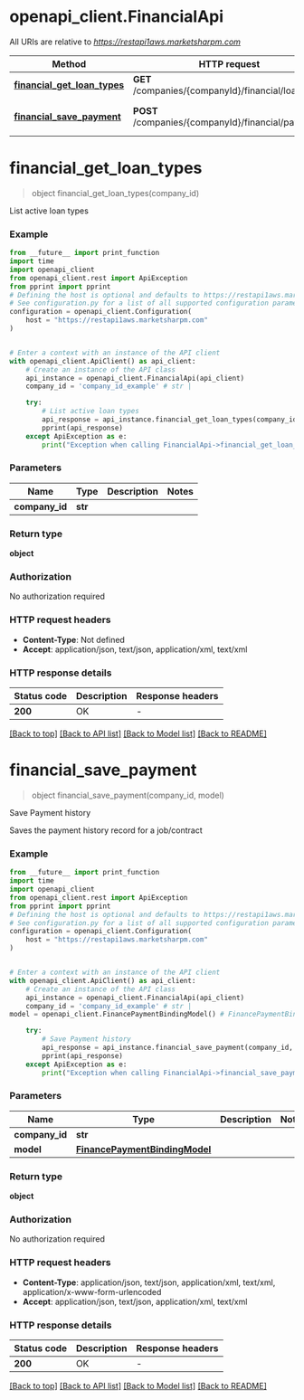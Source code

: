 # openapi_client.FinancialApi

All URIs are relative to *https://restapi1aws.marketsharpm.com*

Method | HTTP request | Description
------------- | ------------- | -------------
[**financial_get_loan_types**](FinancialApi.md#financial_get_loan_types) | **GET** /companies/{companyId}/financial/loantypes | List active loan types
[**financial_save_payment**](FinancialApi.md#financial_save_payment) | **POST** /companies/{companyId}/financial/payments | Save Payment history


# **financial_get_loan_types**
> object financial_get_loan_types(company_id)

List active loan types

### Example

```python
from __future__ import print_function
import time
import openapi_client
from openapi_client.rest import ApiException
from pprint import pprint
# Defining the host is optional and defaults to https://restapi1aws.marketsharpm.com
# See configuration.py for a list of all supported configuration parameters.
configuration = openapi_client.Configuration(
    host = "https://restapi1aws.marketsharpm.com"
)


# Enter a context with an instance of the API client
with openapi_client.ApiClient() as api_client:
    # Create an instance of the API class
    api_instance = openapi_client.FinancialApi(api_client)
    company_id = 'company_id_example' # str | 

    try:
        # List active loan types
        api_response = api_instance.financial_get_loan_types(company_id)
        pprint(api_response)
    except ApiException as e:
        print("Exception when calling FinancialApi->financial_get_loan_types: %s\n" % e)
```

### Parameters

Name | Type | Description  | Notes
------------- | ------------- | ------------- | -------------
 **company_id** | **str**|  | 

### Return type

**object**

### Authorization

No authorization required

### HTTP request headers

 - **Content-Type**: Not defined
 - **Accept**: application/json, text/json, application/xml, text/xml

### HTTP response details
| Status code | Description | Response headers |
|-------------|-------------|------------------|
**200** | OK |  -  |

[[Back to top]](#) [[Back to API list]](../README.md#documentation-for-api-endpoints) [[Back to Model list]](../README.md#documentation-for-models) [[Back to README]](../README.md)

# **financial_save_payment**
> object financial_save_payment(company_id, model)

Save Payment history

Saves the payment history record for a job/contract

### Example

```python
from __future__ import print_function
import time
import openapi_client
from openapi_client.rest import ApiException
from pprint import pprint
# Defining the host is optional and defaults to https://restapi1aws.marketsharpm.com
# See configuration.py for a list of all supported configuration parameters.
configuration = openapi_client.Configuration(
    host = "https://restapi1aws.marketsharpm.com"
)


# Enter a context with an instance of the API client
with openapi_client.ApiClient() as api_client:
    # Create an instance of the API class
    api_instance = openapi_client.FinancialApi(api_client)
    company_id = 'company_id_example' # str | 
model = openapi_client.FinancePaymentBindingModel() # FinancePaymentBindingModel | 

    try:
        # Save Payment history
        api_response = api_instance.financial_save_payment(company_id, model)
        pprint(api_response)
    except ApiException as e:
        print("Exception when calling FinancialApi->financial_save_payment: %s\n" % e)
```

### Parameters

Name | Type | Description  | Notes
------------- | ------------- | ------------- | -------------
 **company_id** | **str**|  | 
 **model** | [**FinancePaymentBindingModel**](FinancePaymentBindingModel.md)|  | 

### Return type

**object**

### Authorization

No authorization required

### HTTP request headers

 - **Content-Type**: application/json, text/json, application/xml, text/xml, application/x-www-form-urlencoded
 - **Accept**: application/json, text/json, application/xml, text/xml

### HTTP response details
| Status code | Description | Response headers |
|-------------|-------------|------------------|
**200** | OK |  -  |

[[Back to top]](#) [[Back to API list]](../README.md#documentation-for-api-endpoints) [[Back to Model list]](../README.md#documentation-for-models) [[Back to README]](../README.md)

